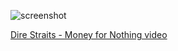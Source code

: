![screenshot](http://f.cl.ly/items/212D3s2Z1z2p2v1Z2D0i/Screen%20Shot%202012-11-18%20at%2010.40.50%20AM.png)

[Dire Straits - Money for Nothing video](http://youtu.be/lAD6Obi7Cag)